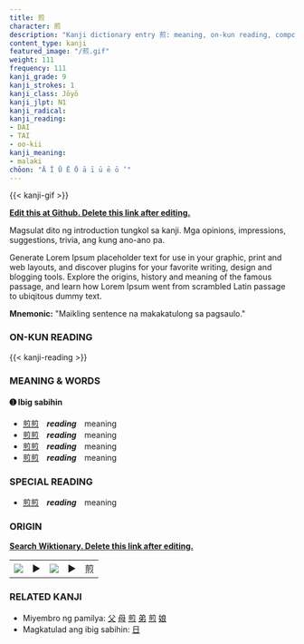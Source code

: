 ```yaml
---
title: 煎
character: 煎
description: "Kanji dictionary entry 煎: meaning, on-kun reading, compounds, origin, related kanji"
content_type: kanji
featured_image: "/煎.gif"
weight: 111
frequency: 111
kanji_grade: 9
kanji_strokes: 1
kanji_class: Jōyō
kanji_jlpt: N1
kanji_radical: 
kanji_reading: 
- DAI
- TAI
- oo-kii
kanji_meaning:
- malaki
chōon: "Ā Ī Ū Ē Ō ā ī ū ē ō ’"
---
```

[//]: # (Don't edit the line below. Kanji animated GIF code is automatically generated.)
{{< kanji-gif >}}

[//]: # (Edit below this line.)

**[Edit this at Github. Delete this link after editing.](https://github.com/tim0g/tim/tree/main/content/kanji/煎/index.md)**

Magsulat dito ng introduction tungkol sa kanji. Mga opinions, impressions, suggestions, trivia, ang kung ano-ano pa.

Generate Lorem Ipsum placeholder text for use in your graphic, print and web layouts, and discover plugins for your favorite writing, design and blogging tools. Explore the origins, history and meaning of the famous passage, and learn how Lorem Ipsum went from scrambled Latin passage to ubiqitous dummy text.
 
**Mnemonic:** "Maikling sentence na makakatulong sa pagsaulo."

### ON-KUN READING

[//]: # (Don't edit the line below. ON-KUN READING code is automatically generated.)
{{< kanji-reading >}}

### MEANING & WORDS

#### ➊ **Ibig sabihin**
  - [煎](../煎)[煎](../煎)　***reading***　meaning
  - [煎](../煎)[煎](../煎)　***reading***　meaning
  - [煎](../煎)[煎](../煎)　***reading***　meaning
  - [煎](../煎)[煎](../煎)　***reading***　meaning

### SPECIAL READING
  - [煎](../煎)[煎](../煎)　***reading***　meaning

### ORIGIN

**[Search Wiktionary. Delete this link after editing.](https://wiktionary.org/wiki/煎)**
<table class="kanji-table"><tr><td>
<img src="60px-煎-bronze.svg.png">
</td><td>▶</td><td>
<img src="60px-煎-oracle.svg.png">
</td><td>▶</td>
<td class="kanji-origin">煎</td>
</tr></table>

### RELATED KANJI
- Miyembro ng pamilya: [父](../父) [母](../母) [煎](../煎) [弟](../弟) [煎](../煎) [娘](../娘)
- Magkatulad ang ibig sabihin: [日](../日)
